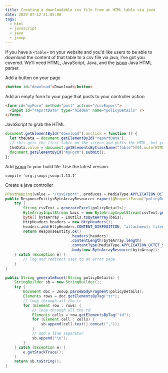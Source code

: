 ```yaml
---
title: Creating a downloadable csv file from an HTML table via java
date: 2020-07-12 21:05:00
tags:
  - html
  - javascript
  - java
  - jsoup
---
```


If you have a `<table>` on your website and you'd like users to be able to download the content of that table to a csv file via java, I've got you covered. We'll need HTML, JavaScript, Java, and the [jsoup](https://jsoup.org/) Java HTML parser.

Add a button on your page

```html
<button id="download">Download</button>
```

Add an empty form to your page that posts to your controller action

```html
<form id="myForm" method="post" action="/csvExport">
  <input id="reportData" type="hidden" name="policyDetails" />
</form>
```

JavaScript to grab the HTML

```javascript
document.getElementById("download").onclick = function () {
  let theData = document.getElementById("reportData");
  // this gets the first table on the screen and pulls the HTML, but you can target by id, class, etc
  theData.value = document.getElementsByClassName("table")[0].outerHTML;
  document.getElementById("myForm").submit();
};
```

Add [jsoup](https://mvnrepository.com/artifact/org.jsoup/jsoup) to your build file. Use the latest version.

```
compile 'org.jsoup:jsoup:1.13.1'
```

Create a java controller

```java
@PostMapping(value = "/csvExport", produces = MediaType.APPLICATION_OCTET_STREAM_VALUE)
public ResponseEntity<ByteArrayResource> export(@RequestParam("policyDetails") String policyDetails) {
    try {
        String csvText = generateExcel(policyDetails);
        ByteArrayInputStream bais = new ByteArrayInputStream(csvText.getBytes());
        byte[] byteArray = IOUtils.toByteArray(bais);
        HttpHeaders headers = new HttpHeaders();
        headers.add(HttpHeaders.CONTENT_DISPOSITION, "attachment; filename=cat.csv");
        return ResponseEntity.ok()
                             .headers(headers)
                             .contentLength(byteArray.length)
                             .contentType(MediaType.APPLICATION_OCTET_STREAM)
                             .body(new ByteArrayResource(byteArray));
    } catch (Exception e) {
        // log and redirect user to an error page
    }
}
```

```java
public String generateExcel(String policyDetails) {
    StringBuilder sb = new StringBuilder();
    try {
        Document doc = Jsoup.parseBodyFragment(policyDetails);
        Elements rows = doc.getElementsByTag("tr");
        // loop through all the tr
        for (Element row : rows) {
            // loop through all the td
            Elements cells = row.getElementsByTag("td");
            for (Element cell : cells) {
                sb.append(cell.text().concat(","));
            }
            // add a line separator
            sb.append("\n");
        }
    } catch (Exception e) {
        e.getStackTrace();
    }
    return sb.toString();
}
```
